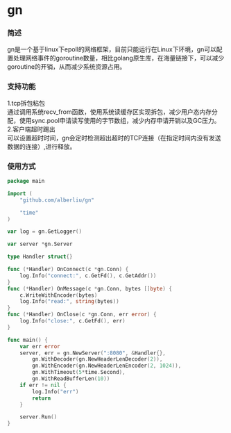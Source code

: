 # gn
### 简述
gn是一个基于linux下epoll的网络框架，目前只能运行在Linux下环境，gn可以配置处理网络事件的goroutine数量，相比golang原生库，在海量链接下，可以减少goroutine的开销，从而减少系统资源占用。
### 支持功能
1.tcp拆包粘包  
通过调用系统recv_from函数，使用系统读缓存区实现拆包，减少用户态内存分配，使用sync.pool申请读写使用的字节数组，减少内存申请开销以及GC压力。  
2.客户端超时踢出  
可以设置超时时间，gn会定时检测超出超时的TCP连接（在指定时间内没有发送数据的连接）,进行释放。
### 使用方式
```go
package main

import (
	"github.com/alberliu/gn"

	"time"
)

var log = gn.GetLogger()

var server *gn.Server

type Handler struct{}

func (*Handler) OnConnect(c *gn.Conn) {
	log.Info("connect:", c.GetFd(), c.GetAddr())
}
func (*Handler) OnMessage(c *gn.Conn, bytes []byte) {
	c.WriteWithEncoder(bytes)
	log.Info("read:", string(bytes))
}
func (*Handler) OnClose(c *gn.Conn, err error) {
	log.Info("close:", c.GetFd(), err)
}

func main() {
	var err error
	server, err = gn.NewServer(":8080", &Handler{},
		gn.WithDecoder(gn.NewHeaderLenDecoder(2)),
		gn.WithEncoder(gn.NewHeaderLenEncoder(2, 1024)),
		gn.WithTimeout(5*time.Second),
		gn.WithReadBufferLen(10))
	if err != nil {
		log.Info("err")
		return
	}

	server.Run()
}

```
